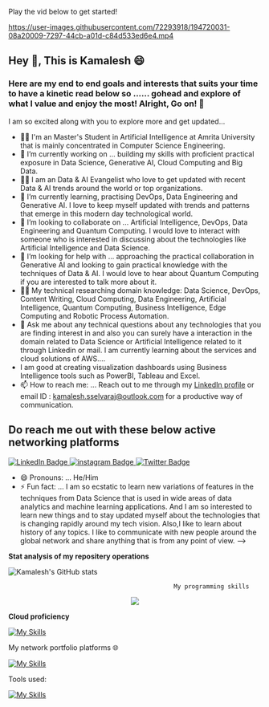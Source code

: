Play the vid below to get started!

https://user-images.githubusercontent.com/72293918/194720031-08a20009-7297-44cb-a01d-c84d533ed6e4.mp4

## Hey 👋, This is Kamalesh :smile:

### Here are my end to end goals and interests that suits your time to have a kinetic read below so ...... gohead and explore of what I value and enjoy the most! Alright, Go on! 👋


I am so excited along with you to explore more and get updated...

- 👨‍🎓 I'm an Master's Student in Artificial Intelligence at Amrita University that is mainly concentrated in Computer Science Engineering.
- 🔭 I’m currently working on ... building my skills with proficient practical exposure in Data Science, Generative AI, Cloud Computing and Big Data.
- :technologist: I am an Data & AI Evangelist who love to get updated with recent Data & AI trends around the world or top organizations.
- 🌱 I’m currently learning, practising DevOps, Data Engineering and Generative AI. I love to keep myself updated with trends and patterns that emerge in this modern day technological world.
- 👯 I’m looking to collaborate on ... Artificial Intelligence, DevOps, Data Engineering and Quantum Computing. I would love to interact with someone who is interested in discussing about the technologies like Artificial Intelligence and Data Science.
- 🤔 I’m looking for help with ... approaching the practical collaboration in Generative AI and looking to gain practical knowledge with the techniques of Data & AI. I would love to hear about Quantum Computing if you are interested to talk more about it.
- 👨‍🎓 My technical researching domain knowledge: Data Science, DevOps, Content Writing, Cloud Computing, Data Engineering, Artificial Intelligence, Quantum Computing, Business Intelligence, Edge Computing and Robotic Process Automation.
- 💬 Ask me about any technical questions about any technologies that you are finding interest in and also you can surely have a interaction in the domain related to Data Science or Artificial Intelligence related to it through Linkedin or mail. I am currently learning about the services and cloud solutions of AWS....
- I am good at creating visualization dashboards using Business Intelligence tools such as PowerBI, Tableau and Excel.
- 📫 How to reach me: ... Reach out to me through my [LinkedIn profile](https://www.linkedin.com/in/kamalesh-s-034512/)  or email ID : kamalesh.sselvaraj@outlook.com for a productive way of communication.
        
## Do reach me out with these below active networking platforms
     
<div id="badges">
  <a href="https://www.linkedin.com/in/kamalesh-s-034512/">
    <img src="https://img.shields.io/badge/LinkedIn-blue?style=for-the-badge&logo=linkedin&logoColor=white" alt="LinkedIn Badge"/>
  </a>
  <a href="https://www.instagram.com/kamal_ioe/">
    <img src="https://img.shields.io/badge/Instagram-pink?style=for-the-badge&logo=instagram&logoColor=white" alt="instagram Badge"/>
  </a>
  <a href="https://twitter.com/Kamaleshsri312S">
    <img src="https://img.shields.io/badge/Twitter-blue?style=for-the-badge&logo=twitter&logoColor=white" alt="Twitter Badge"/>
  </a>
</div>

- 😄 Pronouns: ... He/Him
- ⚡ Fun fact: ... I am so ecstatic to learn new variations of features in the techniques from Data Science that is used in wide areas of data analytics and machine learning applications. And I am so interested to learn new things and to stay updated myself about the technologies that is changing rapidly around my tech vision. Also,I like to learn about history of any topics. I like to communicate with new people around the global network and share anything that is from any point of view.
-->

**Stat analysis of my repositery operations**

![Kamalesh's GitHub stats](https://github-readme-stats.vercel.app/api?username=Kamalesh3112&show_icons=true&theme=transparent)



                                                  My programming skills

<p align="center">
  <a href="https://skillicons.dev">
    <img src="https://skillicons.dev/icons?i=py,java,sqlite,scala,git" />
  </a>
</p>

**Cloud proficiency**

[![My Skills](https://skillicons.dev/icons?i=gcp,azure,aws&perline=3)](https://skillicons.dev)

My network portfolio platforms 🌐

[![My Skills](https://skillicons.dev/icons?i=linkedin,github,&perline=3)](https://skillicons.dev)

Tools used:

[![My Skills](https://skillicons.dev/icons?i=autocad,azure,gcp,py,java,sqlite,scala,git,cassandra,discord,linux,eclipse,firebase,flask,linkedin,github,gitlab,idea,matlab,mongodb,mysql,octave,ps,stackoverflow,twitter,visualstudio,vscode,instagram,wordpress&perline=15)](https://skillicons.dev)
